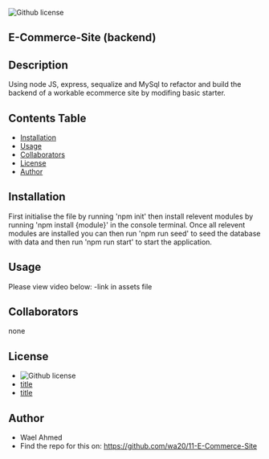 

![Github license](https://img.shields.io/badge/license-MIT-blue.svg)

  ## E-Commerce-Site (backend)

  ## Description
Using node JS, express, sequalize and MySql to refactor and build the backend of a workable ecommerce site by modifing basic starter.

  ## Contents Table
  - [Installation](#Installation)
  - [Usage](#|Usage)
  - [Collaborators](#Collaborators)
  - [License](#License)
  - [Author](#Author)


## Installation
First initialise the file by running 'npm init' then install relevent modules by running 'npm install {module}' in the console terminal. Once all relevent modules are installed you can then run 'npm run seed' to seed the database with data and then run 'npm run start' to start the application.

## Usage
Please view video below:
-link in assets file

## Collaborators
none


## License
- ![Github license](https://img.shields.io/badge/license-MIT-blue.svg)
- [title](https://opensource.org/licenses/MIT)
- [title](https://opensource.org/licenses/MIT)

## Author
- Wael Ahmed
- Find the repo for this on: https://github.com/wa20/11-E-Commerce-Site



  